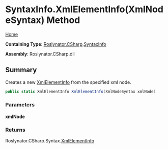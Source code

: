 <a name="_top"></a>

# SyntaxInfo\.XmlElementInfo\(XmlNodeSyntax\) Method

[Home](../../../../README.md#_top)

**Containing Type**: [Roslynator.CSharp](../../README.md#_top)\.[SyntaxInfo](../README.md#_top)

**Assembly**: Roslynator\.CSharp\.dll

## Summary

Creates a new [XmlElementInfo](../../Syntax/XmlElementInfo/README.md#_top) from the specified xml node\.

```csharp
public static XmlElementInfo XmlElementInfo(XmlNodeSyntax xmlNode)
```

### Parameters

#### xmlNode

### Returns

Roslynator\.CSharp\.Syntax\.[XmlElementInfo](../../Syntax/XmlElementInfo/README.md#_top)

